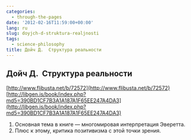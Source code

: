 ```yaml
---
categories:
  - through-the-pages
date: '2012-02-16T11:59:00+00:00'
lang: ru
slug: doyjch-d-struktura-realjnosti
tags:
  - science-philosophy
title: Дойч Д.  Структура реальности
---
```



## Дойч Д.  Структура реальности

[http://www.flibusta.net/b/72572](http://www.flibusta.net/b/72572)
[http://libgen.is/book/index.php?md5=390BD1CF7B3A1A187A1F65EE247A4DA3](http://libgen.is/book/index.php?md5=390BD1CF7B3A1A187A1F65EE247A4DA3)

1. Основная тема в книге — многомировая интерпретация Эверетта.
2. Плюс к этому, критика позитивизма с этой точки зрения.